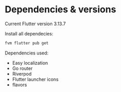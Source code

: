 # Dependencies & versions

Current Flutter version 3.13.7

Install all dependecies:

```bash
fvm flutter pub get
```

Dependencies used:

* Easy localization
* Go router
* Riverpod
* Flutter launcher icons
* flavors
